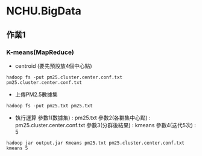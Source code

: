 # NCHU.BigData

## 作業1
### K-means(MapReduce)

* centroid (要先預設放4個中心點)
```shell=
hadoop fs -put pm25.cluster.center.conf.txt pm25.cluster.center.conf.txt
```
* 上傳PM2.5數據集
```shell=
hadoop fs -put pm25.txt pm25.txt
```
* 執行運算
參數1(數據集) : pm25.txt
參數2(各群集中心點) : pm25.cluster.center.conf.txt
參數3(分群後結果) : kmeans
參數4(迭代5次) : 5

```shell=
hadoop jar output.jar Kmeans pm25.txt pm25.cluster.center.conf.txt kmeans 5
```
